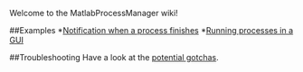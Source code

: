 Welcome to the MatlabProcessManager wiki!

##Examples
*[Notification when a process finishes](https://github.com/brian-lau/MatlabProcessManager/wiki/Notification-when-a-process-finishes)
*[Running processes in a GUI](https://github.com/brian-lau/MatlabProcessManager/wiki/Running-processes-in-a-GUI)

##Troubleshooting 
Have a look at the [potential gotchas](https://github.com/brian-lau/MatlabProcessManager/wiki/Potential-gotchas).